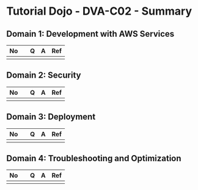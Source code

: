 # Tutorial Dojo - DVA-C02 - Summary

## Domain 1: Development with AWS Services

| No  |     | Q   | A   | Ref |
| --- | --- | --- | --- | --- |
|     |     |     |     |     |

## Domain 2: Security

| No  |     | Q   | A   | Ref |
| --- | --- | --- | --- | --- |
|     |     |     |     |     |

## Domain 3: Deployment

| No  |     | Q   | A   | Ref |
| --- | --- | --- | --- | --- |
|     |     |     |     |     |

## Domain 4: Troubleshooting and Optimization

| No  |     | Q   | A   | Ref |
| --- | --- | --- | --- | --- |
|     |     |     |     |     |
